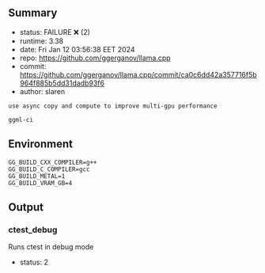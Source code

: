 ## Summary

- status:  FAILURE ❌ (2)
- runtime: 3.38
- date:    Fri Jan 12 03:56:38 EET 2024
- repo:    https://github.com/ggerganov/llama.cpp
- commit:  https://github.com/ggerganov/llama.cpp/commit/ca0c6dd42a357716f5b964f885b5dd31dadb93f6
- author:  slaren
```
use async copy and compute to improve multi-gpu performance

ggml-ci
```

## Environment

```
GG_BUILD_CXX_COMPILER=g++
GG_BUILD_C_COMPILER=gcc
GG_BUILD_METAL=1
GG_BUILD_VRAM_GB=4
```

## Output

### ctest_debug

Runs ctest in debug mode
- status: 2
```

```

